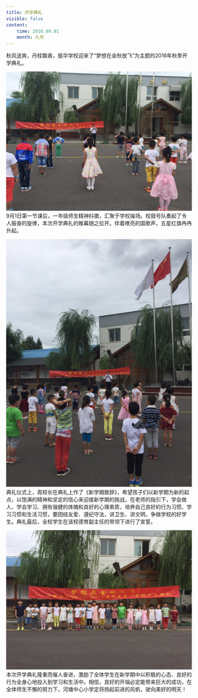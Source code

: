 ```yaml
---
title: 开学典礼
visible: false
content:
    time: 2016.09.01
    month: 九月
---
```


秋风送爽，丹桂飘香，振华学校迎来了“梦想在金秋放飞”为主题的2016年秋季开学典礼。

![Image](ceremony1.png?classes=img-post,img-responsive)
9月1日第一节课后，一年级师生精神抖擞，汇聚于学校操场。校鼓号队奏起了令人振奋的旋律，本次开学典礼的帷幕随之拉开。伴着嘹亮的国歌声，五星红旗冉冉升起。

![Image](ceremony2.png?classes=img-post,img-responsive)
典礼仪式上，周校长在典礼上作了《新学期致辞》，希望孩子们以新学期为新的起点，以饱满的精神和坚定的信心来迎接新学期的挑战，在老师的指引下，学会做人、学会学习、拥有强健的体魄和良好的心理素质，培养自己良好的行为习惯、学习习惯和生活习惯，要团结友爱、遵纪守法，讲卫生、讲文明，争做学校的好学生。典礼最后，全校学生在该校德育副主任的带领下进行了宣誓。

![Image](ceremony3.png?classes=img-post,img-responsive)
本次开学典礼隆重而催人奋进，激励了全体学生在新学期中以积极的心态、良好的行为全身心地投入到学习和生活中。相信，良好的开端必定能带来巨大的成功，在全体师生不懈的努力下，河塘中心小学定将扬起前进的风帆，驶向美好的明天！
	